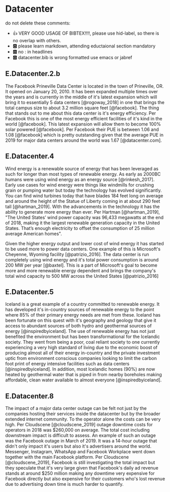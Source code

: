 # Datacenter

do not delete these comments:

* :+1: VERY GOOD USAGE OF BIBTEX!!!!, please use hid-label, so there is no overlap with others.
* :o2: please learn markdown, attending eductaional section mandatory
* :o2: no : in headlines
* :o2: datacenter.bib is wrong formatted use emacs or jabref

## E.Datacenter.2.b

The Facebook Prineville Data Center is located in the town of Prineville, OR.  It opened on January 20, 2010.  It has been expanded multiple times over the years and is currently in the middle of it's latest expansion which will bring it to essentially 5 data centers [@rogoway_2018] in one that brings the total campus size to about 3.2 million square feet [@facebook].  The thing that stands out to me about this data center is it's energy efficiency.  Per Facebook this is one of the most energy efficient facilities of it's kind in the world [@facebook].  This latest expansion will allow them to become 100% solar powered [@facebook].  Per Facebook their PUE is between 1.06 and 1.08 [@facebook] which is pretty outstanding given that the average PUE in 2019 for major data centers around the world was 1.67 [@datacenter.com]. 

## E.Datacenter.4

Wind energy is a renewable source of energy that has been leveraged as such for longer than most types of renewable energy.  As early as 2000BC humans were using wind energy as an energy source [@rinkesh_2017].  Early use cases for wind energy were things like windmills for crushing grain or pumping water but today the technology has evolved significantly.  You can find wind turbines today that have blades 184 feet long on average and around the height of the Statue of Liberty coming in at about 290 feet tall [@hartman_2019].  With the advancements in the technology it has the ability to generate more energy than ever.  Per Hartman [@hartman_2019], "The United States’ wind power capacity was 96,433 megawatts at the end of 2018, making it the largest renewable generation capacity in the United States. That’s enough electricity to offset the consumption of 25 million average American homes".

Given the higher energy output and lower cost of wind energy it has started to be used more to power data centers.  One example of this is Microsoft's Cheyenne, Wyoming facility [@patrizio_2016].  The data center is run completely using wind energy and it's total power consumption is around 200 MW per year [@baxtel].  This is a part of Microsoft's goal to become more and more renewable energy dependent and brings the company's total wind capacity to 500 MW across the United States [@patrizio_2016]

## E.Datacenter.5

Iceland is a great example of a country committed to renewable energy.  It has developed it's in-country sources of renewable energy to the point where 85% of their primary energy needs are met from these.  Iceland has been fortunate on this quest with it's geography and geology that give it access to abundant sources of both hydro and geothermal sources of energy [@inspiredbyiceland].  The use of renewable energy has not just benefited the environment but has been transformational for the Icelandic society.  They went from being a poor, coal reliant society to one currently experiencing a very high standard of living due to the economic boost of producing almost all of their energy in-country and the private investment uptic from environment conscious companies looking to limit the carbon foot print of energy intensive facilities such as data centers [@inspiredbyiceland].  In addition, most Icelandic homes (90%) are now heated by geothermal water that is piped in from nearby boreholes making affordable, clean water available to almost everyone [@inspiredbyiceland].   

## E.Datacenter.8

The impact of a major data center outage can be felt not just by the companies hosting their services inside the datacenter but by the broader extended internet community.  To the operator alone the costs can be very high.  Per Cloudscene [@cloudscene_2019] outage downtime costs for operators in 2018 was $260,000 on average.  The total cost including downstream impact is difficult to assess.  An example of such an outage was the Facebook outage in March of 2019.  It was a 14-hour outage that didn't only impact it's users but also it's advertisers around the world.  Messenger, Instagram, WhatsApp and Facebook Workplace went down together with the main Facebook platform.  Per Cloudscene [@cloudscene_2019], Facebook is still investigating the total impact but they speculate that it's very large given that Facebook's daily ad revenue stands at around $250 million making any downtime very expensive for Facebook directly but also expensive for their customers who's lost revenue due to advertising down time is much harder to quantify.

